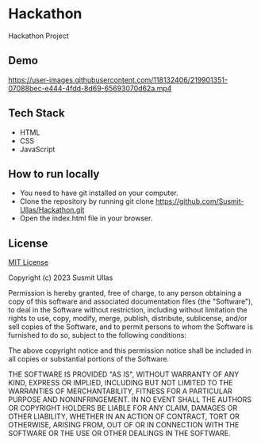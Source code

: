 # Hackathon

Hackathon Project

## Demo

https://user-images.githubusercontent.com/118132406/219901351-07088bec-e444-4fdd-8d69-65693070d62a.mp4



## Tech Stack

- HTML
- CSS
- JavaScript

## How to run locally

- You need to have git installed on your computer.
- Clone the repository by running git clone <https://github.com/Susmit-Ullas/Hackathon.git>
- Open the index.html file in your browser.

## License

[MIT License](LICENSE)

Copyright (c) 2023 Susmit Ullas

Permission is hereby granted, free of charge, to any person obtaining a copy
of this software and associated documentation files (the "Software"), to deal
in the Software without restriction, including without limitation the rights
to use, copy, modify, merge, publish, distribute, sublicense, and/or sell
copies of the Software, and to permit persons to whom the Software is
furnished to do so, subject to the following conditions:

The above copyright notice and this permission notice shall be included in all
copies or substantial portions of the Software.

THE SOFTWARE IS PROVIDED "AS IS", WITHOUT WARRANTY OF ANY KIND, EXPRESS OR
IMPLIED, INCLUDING BUT NOT LIMITED TO THE WARRANTIES OF MERCHANTABILITY,
FITNESS FOR A PARTICULAR PURPOSE AND NONINFRINGEMENT. IN NO EVENT SHALL THE
AUTHORS OR COPYRIGHT HOLDERS BE LIABLE FOR ANY CLAIM, DAMAGES OR OTHER
LIABILITY, WHETHER IN AN ACTION OF CONTRACT, TORT OR OTHERWISE, ARISING FROM,
OUT OF OR IN CONNECTION WITH THE SOFTWARE OR THE USE OR OTHER DEALINGS IN THE
SOFTWARE.
